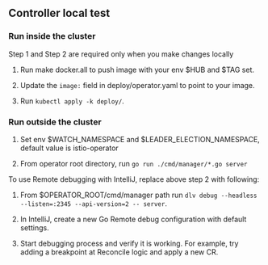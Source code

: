 ## Controller local test
### Run inside the cluster

Step 1 and Step 2 are required only when you make changes locally
1. Run make docker.all to push image with your env $HUB and $TAG set.

1. Update the `image:` field in deploy/operator.yaml to point to your image.

1. Run `kubectl apply -k deploy/`.

### Run outside the cluster
1. Set env $WATCH_NAMESPACE and $LEADER_ELECTION_NAMESPACE, default value is istio-operator

1. From operator root directory, run `go run ./cmd/manager/*.go server `

To use Remote debugging with IntelliJ, replace above step 2 with following:

1. From $OPERATOR_ROOT/cmd/manager path run
`
dlv debug --headless --listen=:2345 --api-version=2 -- server
`.

1. In IntelliJ, create a new Go Remote debug configuration with default settings.

1. Start debugging process and verify it is working. For example, try adding a breakpoint at Reconcile logic and apply a new CR.